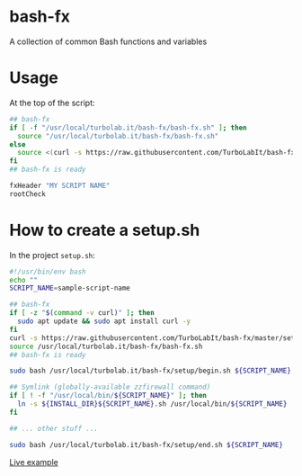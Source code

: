 # bash-fx

A collection of common Bash functions and variables


# Usage

At the top of the script:

````bash
## bash-fx
if [ -f "/usr/local/turbolab.it/bash-fx/bash-fx.sh" ]; then
  source "/usr/local/turbolab.it/bash-fx/bash-fx.sh"
else
  source <(curl -s https://raw.githubusercontent.com/TurboLabIt/bash-fx/main/bash-fx.sh)
fi
## bash-fx is ready

fxHeader "MY SCRIPT NAME"
rootCheck
````


# How to create a setup.sh

In the project `setup.sh`:

````bash
#!/usr/bin/env bash
echo ""
SCRIPT_NAME=sample-script-name

## bash-fx
if [ -z "$(command -v curl)" ]; then
  sudo apt update && sudo apt install curl -y
fi
curl -s https://raw.githubusercontent.com/TurboLabIt/bash-fx/master/setup.sh?$(date +%s) | sudo bash
source /usr/local/turbolab.it/bash-fx/bash-fx.sh
## bash-fx is ready

sudo bash /usr/local/turbolab.it/bash-fx/setup/begin.sh ${SCRIPT_NAME}

## Symlink (globally-available zzfirewall command)
if [ ! -f "/usr/local/bin/${SCRIPT_NAME}" ]; then
  ln -s ${INSTALL_DIR}${SCRIPT_NAME}.sh /usr/local/bin/${SCRIPT_NAME}
fi

## ... other stuff ...

sudo bash /usr/local/turbolab.it/bash-fx/setup/end.sh ${SCRIPT_NAME}

````

[Live example](https://github.com/TurboLabIt/zzfirewall/blob/main/setup.sh)
